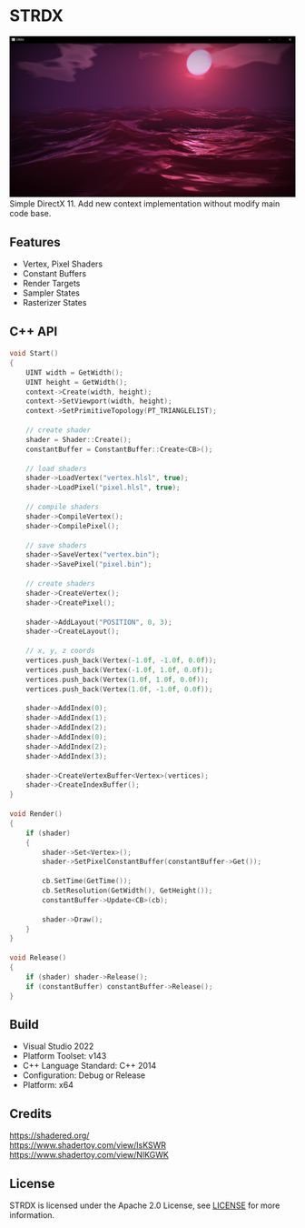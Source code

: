 # STRDX
![](strdx.png)
Simple DirectX 11. Add new context implementation without modify main code base.
## Features
- Vertex, Pixel Shaders
- Constant Buffers
- Render Targets
- Sampler States
- Rasterizer States
## C++ API
```cpp
void Start()
{
    UINT width = GetWidth();
    UINT height = GetWidth();
    context->Create(width, height);
    context->SetViewport(width, height);
    context->SetPrimitiveTopology(PT_TRIANGLELIST);

    // create shader
    shader = Shader::Create();
    constantBuffer = ConstantBuffer::Create<CB>();

    // load shaders
    shader->LoadVertex("vertex.hlsl", true);
    shader->LoadPixel("pixel.hlsl", true);

    // compile shaders
    shader->CompileVertex();
    shader->CompilePixel();

    // save shaders
    shader->SaveVertex("vertex.bin");
    shader->SavePixel("pixel.bin");

    // create shaders
    shader->CreateVertex();
    shader->CreatePixel();

    shader->AddLayout("POSITION", 0, 3);
    shader->CreateLayout();

    // x, y, z coords
    vertices.push_back(Vertex(-1.0f, -1.0f, 0.0f));
    vertices.push_back(Vertex(-1.0f, 1.0f, 0.0f));
    vertices.push_back(Vertex(1.0f, 1.0f, 0.0f));
    vertices.push_back(Vertex(1.0f, -1.0f, 0.0f));

    shader->AddIndex(0);
    shader->AddIndex(1);
    shader->AddIndex(2);
    shader->AddIndex(0);
    shader->AddIndex(2);
    shader->AddIndex(3);

    shader->CreateVertexBuffer<Vertex>(vertices);
    shader->CreateIndexBuffer();
}

void Render()
{
    if (shader)
    {
        shader->Set<Vertex>();
        shader->SetPixelConstantBuffer(constantBuffer->Get());

        cb.SetTime(GetTime());
        cb.SetResolution(GetWidth(), GetHeight());
        constantBuffer->Update<CB>(cb);

        shader->Draw();
    }
}

void Release()
{
    if (shader) shader->Release();
    if (constantBuffer) constantBuffer->Release();
}
```
## Build
- Visual Studio 2022
- Platform Toolset: v143
- C++ Language Standard: C++ 2014
- Configuration: Debug or Release
- Platform: x64
## Credits
https://shadered.org/ \
https://www.shadertoy.com/view/lsKSWR \
https://www.shadertoy.com/view/NlKGWK
## License
STRDX is licensed under the Apache 2.0 License, see [LICENSE](/LICENSE) for more information.

